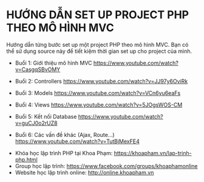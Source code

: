 # HƯỚNG DẪN SET UP PROJECT PHP THEO MÔ HÌNH MVC

Hướng dẫn từng bước set up một project PHP theo mô hình MVC.
Bạn có thể sử dụng source này để tiết kiệm thời gian set up cho project của mình.

- Buổi 1: Giới thiệu mô hình MVC
  https://www.youtube.com/watch?v=CasgqSBvOMY

- Buổi 2: Controllers
  https://www.youtube.com/watch?v=JJ97y6OviRk

- Buổi 3: Models
  https://www.youtube.com/watch?v=VCn6yu6eaFs

- Buổi 4: Views
  https://www.youtube.com/watch?v=5JOgsWOS-CM

- Buổi 5: Kết nối Database
  https://www.youtube.com/watch?v=guCJ0o2rUZ8

- Buổi 6: Các vấn đề khác (Ajax, Route...)
  https://www.youtube.com/watch?v=TutBjMexFE4

* Khóa học lập trình PHP tại Khoa Phạm: https://khoapham.vn/lap-trinh-php.html
* Group học lập trình: https://www.facebook.com/groups/khoaphamonline
* Website học lập trình online: http://online.khoapham.vn
